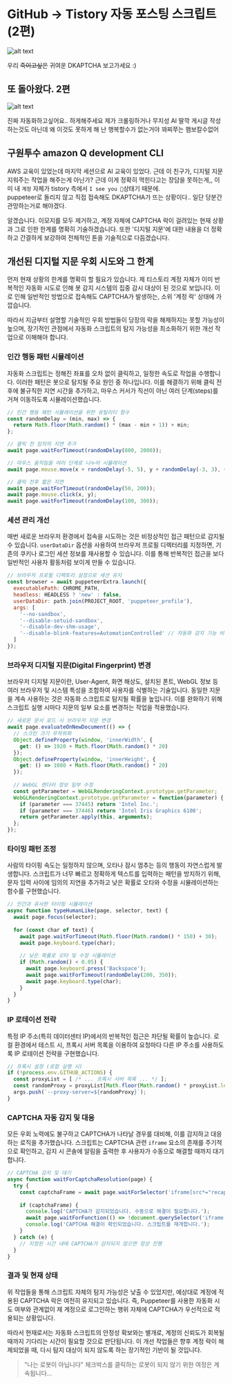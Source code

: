 # GitHub → Tistory 자동 포스팅 스크립트 (2편)

![alt text](image.png)

우리 ~~죽이고싶은~~ 귀여운 DKAPTCHA 보고가세요 :)

## 또 돌아왔다. 2편

![alt text](image-1.png)

진짜 자동화하고싶어요.. 하게해주세요 제가 크롤링하거나 무지성 AI 딸깍 게시글 작성하는것도 아닌데 왜 이것도 못하게 해 난 행복할수가 없는거야 꽈찌쭈는 햄보칼수없어

## 구원투수 amazon Q development CLI

AWS 교육이 있었는데 마지막 세션으로 AI 교육이 있었다. 근데 이 친구가, 디지털 지문 지워주는 작업을 해주는게 아닌가?
근데 이게 정확히 먹힌다고는 장담을 못하는게,, 이미 내 `계정` 자체가 tistory 측에서 `I see you 👀`상태기 때문에.  
puppeteer로 돌리지 않고 직접 접속해도 DKAPTCHA가 뜨는 상황이다.. 일단 당분간 관망하는거로 해야겠다.

알겠습니다. 이모지를 모두 제거하고, 계정 자체에 CAPTCHA 락이 걸려있는 현재 상황과 그로 인한 한계를 명확히 기술하겠습니다. 또한 '디지털 지문'에 대한 내용을 더 정확하고 간결하게 보강하여 전체적인 톤을 기술적으로 다듬겠습니다.


## 개선된 디지털 지문 우회 시도와 그 한계

먼저 현재 상황의 한계를 명확히 할 필요가 있습니다. 제 티스토리 계정 자체가 이미 반복적인 자동화 시도로 인해 봇 감지 시스템의 집중 감시 대상이 된 것으로 보입니다. 이로 인해 일반적인 방법으로 접속해도 CAPTCHA가 발생하는, 소위 '계정 락' 상태에 가깝습니다.

따라서 지금부터 설명할 기술적인 우회 방법들이 당장의 락을 해제하지는 못할 가능성이 높으며, 장기적인 관점에서 자동화 스크립트의 탐지 가능성을 최소화하기 위한 개선 작업으로 이해해야 합니다.

### **인간 행동 패턴 시뮬레이션**

자동화 스크립트는 정해진 좌표를 오차 없이 클릭하고, 일정한 속도로 작업을 수행합니다. 이러한 패턴은 봇으로 탐지될 주요 원인 중 하나입니다. 이를 해결하기 위해 클릭 전후에 불규칙한 지연 시간을 추가하고, 마우스 커서가 직선이 아닌 여러 단계(steps)를 거쳐 이동하도록 시뮬레이션했습니다.

```javascript
// 인간 행동 패턴 시뮬레이션을 위한 유틸리티 함수
const randomDelay = (min, max) => {
  return Math.floor(Math.random() * (max - min + 1)) + min;
};

// 클릭 전 임의의 지연 추가
await page.waitForTimeout(randomDelay(800, 2000));

// 마우스 움직임을 여러 단계로 나누어 시뮬레이션
await page.mouse.move(x + randomDelay(-5, 5), y + randomDelay(-3, 3), {steps: randomDelay(5, 10)});

// 클릭 전후 짧은 지연
await page.waitForTimeout(randomDelay(50, 200));
await page.mouse.click(x, y);
await page.waitForTimeout(randomDelay(100, 300));
```

### **세션 관리 개선**

매번 새로운 브라우저 환경에서 접속을 시도하는 것은 비정상적인 접근 패턴으로 감지될 수 있습니다. `userDataDir` 옵션을 사용하여 브라우저 프로필 디렉터리를 지정하면, 기존의 쿠키나 로그인 세션 정보를 재사용할 수 있습니다. 이를 통해 반복적인 접근을 보다 일반적인 사용자 활동처럼 보이게 만들 수 있습니다.

```javascript
// 브라우저 프로필 디렉토리 설정으로 세션 유지
const browser = await puppeteerExtra.launch({
  executablePath: CHROME_PATH,
  headless: HEADLESS ? 'new' : false,
  userDataDir: path.join(PROJECT_ROOT, 'puppeteer_profile'),
  args: [
    '--no-sandbox', 
    '--disable-setuid-sandbox', 
    '--disable-dev-shm-usage',
    '--disable-blink-features=AutomationControlled' // 자동화 감지 기능 비활성화
  ]
});
```

### **브라우저 디지털 지문(Digital Fingerprint) 변경**

브라우저 디지털 지문이란, User-Agent, 화면 해상도, 설치된 폰트, WebGL 정보 등 여러 브라우저 및 시스템 특성을 조합하여 사용자를 식별하는 기술입니다. 동일한 지문을 계속 사용하는 것은 자동화 스크립트로 탐지될 확률을 높입니다. 이를 완화하기 위해 스크립트 실행 시마다 지문의 일부 요소를 변경하는 작업을 적용했습니다.

```javascript
// 새로운 문서 로드 시 브라우저 지문 변경
await page.evaluateOnNewDocument(() => {
  // 스크린 크기 무작위화
  Object.defineProperty(window, 'innerWidth', {
    get: () => 1920 + Math.floor(Math.random() * 20)
  });
  Object.defineProperty(window, 'innerHeight', {
    get: () => 1080 + Math.floor(Math.random() * 20)
  });
  
  // WebGL 렌더러 정보 일부 수정
  const getParameter = WebGLRenderingContext.prototype.getParameter;
  WebGLRenderingContext.prototype.getParameter = function(parameter) {
    if (parameter === 37445) return 'Intel Inc.';
    if (parameter === 37446) return 'Intel Iris Graphics 6100';
    return getParameter.apply(this, arguments);
  };
});
```

### **타이밍 패턴 조정**

사람의 타이핑 속도는 일정하지 않으며, 오타나 잠시 멈추는 등의 행동이 자연스럽게 발생합니다. 스크립트가 너무 빠르고 정확하게 텍스트를 입력하는 패턴을 방지하기 위해, 문자 입력 사이에 임의의 지연을 추가하고 낮은 확률로 오타와 수정을 시뮬레이션하는 함수를 구현했습니다.

```javascript
// 인간과 유사한 타이핑 시뮬레이션
async function typeHumanLike(page, selector, text) {
  await page.focus(selector);
  
  for (const char of text) {
    await page.waitForTimeout(Math.floor(Math.random() * 150) + 30);
    await page.keyboard.type(char);
    
    // 낮은 확률로 오타 및 수정 시뮬레이션
    if (Math.random() < 0.05) {
      await page.keyboard.press('Backspace');
      await page.waitForTimeout(randomDelay(200, 350));
      await page.keyboard.type(char);
    }
  }
}
```

### **IP 로테이션 전략**

특정 IP 주소(특히 데이터센터 IP)에서의 반복적인 접근은 차단될 확률이 높습니다. 로컬 환경에서 테스트 시, 프록시 서버 목록을 이용하여 요청마다 다른 IP 주소를 사용하도록 IP 로테이션 전략을 구현했습니다.

```javascript
// 프록시 설정 (로컬 실행 시)
if (!process.env.GITHUB_ACTIONS) {
  const proxyList = [ /* ... 프록시 서버 목록 ... */ ];
  const randomProxy = proxyList[Math.floor(Math.random() * proxyList.length)];
  args.push(`--proxy-server=${randomProxy}`);
}
```

### **CAPTCHA 자동 감지 및 대응**

모든 우회 노력에도 불구하고 CAPTCHA가 나타날 경우를 대비해, 이를 감지하고 대응하는 로직을 추가했습니다. 스크립트는 CAPTCHA 관련 `iframe` 요소의 존재를 주기적으로 확인하고, 감지 시 콘솔에 알림을 출력한 후 사용자가 수동으로 해결할 때까지 대기합니다.

```javascript
// CAPTCHA 감지 및 대기
async function waitForCaptchaResolution(page) {
  try {
    const captchaFrame = await page.waitForSelector('iframe[src*="recaptcha"]', { timeout: 5000 });
    
    if (captchaFrame) {
      console.log('CAPTCHA가 감지되었습니다. 수동으로 해결이 필요합니다.');
      await page.waitForFunction(() => !document.querySelector('iframe[src*="recaptcha"]'), { timeout: 300000 });
      console.log('CAPTCHA 해결이 확인되었습니다. 스크립트를 재개합니다.');
    }
  } catch (e) {
    // 지정된 시간 내에 CAPTCHA가 감지되지 않으면 정상 진행
  }
}
```

### **결과 및 현재 상태**

위 작업들을 통해 스크립트 자체의 탐지 가능성은 낮출 수 있었지만, 예상대로 계정에 적용된 CAPTCHA 락은 여전히 유지되고 있습니다. 즉, Puppeteer를 사용한 자동화 시도 여부와 관계없이 제 계정으로 로그인하는 행위 자체에 CAPTCHA가 우선적으로 적용되는 상황입니다.

따라서 현재로서는 자동화 스크립트의 안정성 확보와는 별개로, 계정의 신뢰도가 회복될 때까지 기다리는 시간이 필요할 것으로 판단됩니다. 이 개선 작업들은 향후 계정 락이 해제되었을 때, 다시 탐지 대상이 되지 않도록 하는 장기적인 기반이 될 것입니다.

> "나는 로봇이 아닙니다" 체크박스를 클릭하는 로봇이 되지 않기 위한 여정은 계속됩니다...